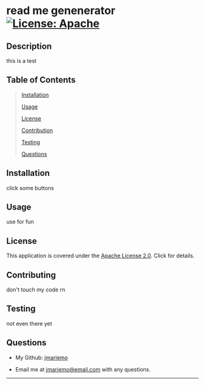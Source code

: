 
  # read me genenerator [![License: Apache](https://img.shields.io/badge/License-Apache2.0-yellow.svg)](#license)
  
  
  ## Description

  this is a test
  

  ## Table of Contents

  > [Installation](#installation)
  >
  > [Usage](#usage)
  >
  > [License](#license)
  >
  > [Contribution](#contribution)
  >
  > [Testing](#testing)
  >
  > [Questions](#questions)


  ## Installation

  click some buttons


  ## Usage

  use for fun


  ## License 

  This application is covered under the 
  [Apache License 2.0](https://www.apache.org/licenses/LICENSE-2.0.html).
  Click for details.


  ## Contributing

  don't touch my code rn

  
  ## Testing

  not even there yet

  
  ## Questions

  * My Github: [jmariemo](https://github.com/jmariemo)

  * Email me at jmariemo@email.com with any questions.
  - - -